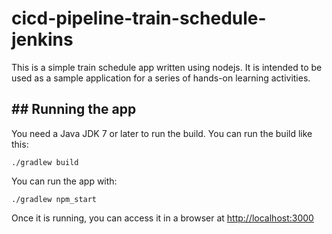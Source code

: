 # cicd-pipeline-train-schedule-jenkins

This is a simple train schedule app written using nodejs. It is intended to be used as a sample application for a series of hands-on learning activities.

## ## Running the app

You need a Java JDK 7 or later to run the build. You can run the build like this:

    ./gradlew build

You can run the app with:

    ./gradlew npm_start

Once it is running, you can access it in a browser at [http://localhost:3000](http://localhost:3000)
